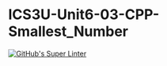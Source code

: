 # ICS3U-Unit6-03-CPP-Smallest_Number

[![GitHub's Super Linter](https://github.com/Mikayla-Barthelette-1/ICS3U-Unit6-03-CPP-Smallest_Number/workflows/GitHub's%20Super%20Linter/badge.svg)](https://github.com/Mikayla-Barthelette-1/ICS3U-Unit6-03-CPP-Smallest_Number/actions)

